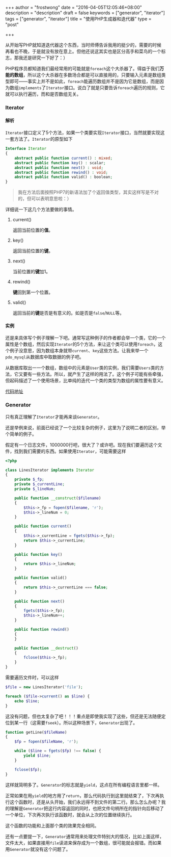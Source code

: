 +++
author = "frostwong"
date = "2016-04-05T12:05:46+08:00"
description = "description"
draft = false
keywords = ["generator", "iterator"]
tags = ["generator", "iterator"]
title = "使用PHP生成器和迭代器"
type = "post"

+++

从开始写PHP就知道迭代器这个东西，当时师傅告诉我用的挺少的，需要的时候再看也不晚，于是就没有放在意上。但他还说这其实也是区分高手和菜鸟的一个标志，那我还是研究一下好了：）

PHP程序员都知道我们最经常用的可能就是`foreach`这个大杀器了。得益于我们**万能的数组**，所以这个大杀器在多数场合都是可以直接用的，只要输入元素是数组类型即可——事实上并不是如此，`foreach`能遍历数组并不是因为它是数组，而是因为数组`implements`了`Iterator`接口。说白了就是只要告诉`foreach`遍历的规则，它就可以执行遍历，而和是否数组无关。

### Iterator

#### 解析

`Iterator`接口定义了5个方法，如果一个类要实现`Iterator`接口，当然就要实现这一套方法了。`Iterator`的原型如下

```php
Interface Iterator
{
	abstract public function current() : mixed;
	abstract public function key() : scalar;
	abstract public function next() : void;
	abstract public function rewind() : void;
	abstract public function valid() : boolean;
}
```

> 我在方法后面按照PHP7的新语法加了个返回值类型，其实这样写是不对的，但可以表明意思啦：）

详细说一下这几个方法要做的事情。

1. current()

	返回当前位置的**值**。

2. key()

	返回当前位置的**键**。
	
3. next()

	当前位置的**键**加1。
	
4. rewind()

	**键**回到第一个位置。
	
5. valid()

	返回当前的**键**是否是有意义的。如是否是`false`/`NULL`等。
	
#### 实例

还是来具体写个例子理解一下吧。通常写这种例子的作者都会举一个类，它的一个属性是个数组，然后实现`Iterator`的5个方法，来让这个类可以使用`foreach`，这个例子没意思，因为数组本身就带`current`、`key`这些方法。让我来举一个`pdo_mysql`从数据库中取数据的例子吧。

从数据库取出一一个数组，数组中的元素是`User`类的实例，我们需要`Users`类的方法，它又要有一些方法。所以，就产生了这样的用法了。这个例子可能有些牵强，但起码描述了一个使用场景，比单纯的迭代一个类的类型为数组的属性要有意义。

[代码地址](https://git.coding.net/lovelock/iterator_example.git)


### Generator

只有真正理解了`Iterator`才能再来谈`Generator`。

还是举例来说，前面已经说了一个比较复杂的例子，这里为了说明二者的区别，举个简单的例子。

假定有一个日志文件，1000000行吧，很大了？或许吧。现在我们要遍历这个文件，找到我们需要的东西。如果使用`Iterator`，可能需要这样

```php
<?php

class LinesIterator implements Iterator
{
	private $_fp;
	private $_currentLine;
	private $_lineNum;

	public function __construct($filename)
	{
		$this->_fp = fopen($filename, 'r');
		$this->_lineNum = 0;
	}

	public function current()
	{
		$this->_currentLine = fgets($this->_fp);
		return $this->_currentLine;
	}

	public function key()
	{
		return $this->_lineNum;
	}

	public function valid()
	{
		return $this->_currentLine === false;
	}

	public function next()
	{
		fgets($this->_fp);
		$this->_lineNum++;
	}

	public function rewind()
	{
	}

	public function __destruct()
	{
		fclose($this->_fp);
	}
}
```

需要遍历文件时，可以这样

```php
$file = new LinesIterator('file');

foreach ($file->current() as $line) {
	echo $line;
}
```

这没有问题，但也太复杂了吧！！！重点是即使我实现了这些，但还是无法随便定位到某一行（这需要`fseek`）。所以这种场景下，`Generator`出现了。

```php
function getLine($fileName)
{
	$fp = fopen($fileName, 'r');	

	while ($line = fgets($fp) !== false) {
		yield $line;
	}

	fclose($fp);
}
```

这样就简明多了。`Generator`的标志就是`yield`，这点在所有编程语言里都一样。

正常如果在用`yield`的地方用了`return`，那么代码执行到这里就结束了，下次再执行这个函数时，还是从头开始，我们永远得不到文件的第二行。那么怎么办呢？我的理解是`Generator`把这行内容返回的同时，也把文件句柄所在的指针向后移动了一个单位，下次再次执行该函数时，就会从上次的位置继续执行。

这个函数的功能和上面那个类的效果完全相同。

还有一点要提一下，`Generator`通常用来处理文件特别大的情况，比如上面这样，文件太大，如果直接用`file`读进来保存成为一个数组，很可能就会报错。而如果用`Generator`就没有这个问题了。
	




